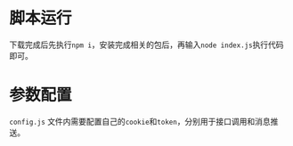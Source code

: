 
# 脚本运行
下载完成后先执行`npm i`，安装完成相关的包后，再输入`node index.js`执行代码即可。

# 参数配置
`config.js` 文件内需要配置自己的`cookie`和`token`，分别用于接口调用和消息推送。
